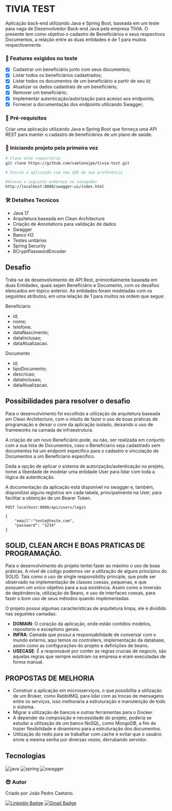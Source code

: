 # TIVIA TEST

<p>
Aplicação back-end utilizando Java e Spring Boot, baseada em um teste para vaga de Desenvolvedor Back-end Java pela empresa TIVIA. O presente tem como objetivo o cadastro de Beneficiários e seus respectivos Documentos, a relação entre as duas entidades é de 1 para muitos respectivamente.
</p>

### :pushpin: Features exigidos no teste

- [x]  Cadastrar um beneficiário junto com seus documentos;
- [x]  Listar todos os beneficiários cadastrados;
- [x]  Listar todos os documentos de um beneficiário a partir de seu id;
- [x]  Atualizar os dados cadastrais de um beneficiário;
- [x]  Remover um beneficiário;
- [x]  Implementar autenticação/autorização para acesso aos endpoints;
- [x]  Fornecer a documentação dos endpoints utilizando Swagger;

### :hammer: Pré-requisitos

Criar uma aplicação utilizando Java e Spring Boot que forneça uma API REST para manter o cadastro 
de beneficiários de um plano de saúde.

### 🎲 Iniciando projeto pela primeira vez

```bash
# Clone este repositório
git clone https://github.com/caetanojpo/tivia-test.git

# Inicie a aplicação com uma IDE de sua preferência

#Acesse o seguinte endereço no navegador
http://localhost:8080/swagger-ui/index.html

```

### 🛠 Detalhes Tecnicos

- Java 17
- Arquitetura baseada em Clean Architecture
- Criação de Annotations para validação de dados
- Swagger
- Banco H2
- Testes unitários
- Spring Security
- BCryptPasswordEncoder

## Desafio

Trata-se de desenvolvimento de API Rest, primordialmente baseada em duas Entidades, quais sejam Beneficiário e Documento, com os desafios elencados em tópico anterior. As entidades foram modeladas com os seguintes atributos, em uma relação de 1 para muitos na ordem que segue:

Beneficiario
- id;
- nome;
- telefone;
- dataNascimento;
- dataInclusao;
- dataAtualizacao.

Documento
- id;
- tipoDocumento;
- descricao;
- dataInclusao;
- dataAtualizacao.


## Possibilidades para resolver o desafio

<p>Para o desenvolvimento foi escolhida a utilização de arquitetura baseada em Clean Architecture, com o intuito de fazer o uso de boas práticas de programação e deixar o core da aplicação isolado, deixando o uso de frameworks na camada de infraestrutura.</p>
<p>A criação de um novo Beneficiário pode, ou não, ser realizada em conjunto com a sua lista de Documentos, caso o Beneficiario seja cadastrado sem documentos há um endpoint especifico para o cadastro e vinculação de Documentos a um Beneficiario especifico.</p>
<p>Dada a opção de aplicar o sistema de autorização/autenticação no projeto, tomei a liberdade de modelar uma entidade User para lidar com toda a lógica de autenticação.</p>
<p>A documentação da aplicação está disponível no swagger e, também, disponilizei alguns registros em cada tabela, principalmente na User, para facilitar a obtenção de um Bearer Token.</p>


```
POST localhost:8080/api/users/login

{
    "email":"teste@teste.com",
    "password": "1234"
}
```


## SOLID, CLEAN ARCH E BOAS PRATICAS DE PROGRAMAÇÃO.
<p>
Para o desenvolvimento do projeto tentei fazer ao máximo o uso de boas práticas. 
A nível de código podemos ver a utilização de alguns princípios do SOLID.
Tais como o uso de single responsibility principle, que pode ser observado na implementação de classes
coesas, pequenas, e que possuem um unico objetivo para a sua existência. Assim como a inversão de depêndencia,
utilização de Beans, e uso de interfaces coesas, para fazer o bom uso de seus métodos quando implementadas.
</p>

<p>
O projeto possui algumas características de arquitetura limpa, ele é dividido
nas seguintes camadas:
</p>

- **DOMAIN**: O coração da aplicação, onde estão contidos modelos, repositorio e exceptions gerais.
- **INFRA**: Camada que possui a responsabilidade de conversar com o mundo externo, aqui temos os
controllers, implementação da database, assim como as configurações do projeto e definições de beans.
- **USECASE**: É a responsável por conter as regras crucias de negocio,
são aquelas regras que sempre existiram na empresa e eram executadas de forma manual.


## PROPOSTAS DE MELHORIA

- Construir a aplicação em microsserviços, o que possibilita a utilização de um Broker, como RabbitMQ, para lidar com as trocas de mensagens entre os serviços,
isso melhoraria a estruturação e manutenção de todo o sistema.
- Migrar a utilização de bancos e outras ferramentas para o Docker.
- A depender da composição e necessidade do projeto, poderia se estudar a utilização de um banco NoSQL, como MongoDB,
a fim de trazer flexibilidade e dinamismo para a estruturação dos documentos.
- Utilização do redis para se trabalhar com cache e evitar que o usuário envie a mesma senha por diversas vezes,
derrubando servidor.

## Tecnologias

<div style="display: inline_block">
  <img align="center" alt="java" src="https://img.shields.io/badge/java-%23ED8B00.svg?style=for-the-badge&logo=java&logoColor=white" />
  <img align="center" alt="spring" src="https://img.shields.io/badge/spring-%236DB33F.svg?style=for-the-badge&logo=spring&logoColor=white" />
  <img align="center" alt="swagger" src="https://img.shields.io/badge/-Swagger-%23Clojure?style=for-the-badge&logo=swagger&logoColor=white" />
</div>

### :sunglasses: Autor

Criado por João Pedro Caetano.

[![Linkedin Badge](https://img.shields.io/badge/-Leonardo-blue?style=flat-square&logo=Linkedin&logoColor=white&link=https://www.linkedin.com/in/leonardo-rodrigues-dantas/)](https://www.linkedin.com/in/caetanojpo/)
[![Gmail Badge](https://img.shields.io/badge/-leonardordnt1317@gmail.com-c14438?style=flat-square&logo=Gmail&logoColor=white&link=mailto:caetanojpo@gmail.com)](mailto:caetanojpo@gmail.com)
